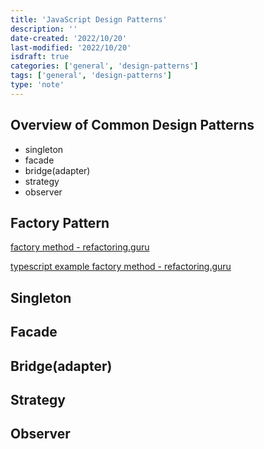 ```yaml
---
title: 'JavaScript Design Patterns'
description: ''
date-created: '2022/10/20'
last-modified: '2022/10/20'
isdraft: true
categories: ['general', 'design-patterns']
tags: ['general', 'design-patterns']
type: 'note'
---
```


## Overview of Common Design Patterns

- singleton 
- facade 
- bridge(adapter)
- strategy 
- observer

## Factory Pattern

[factory method - refactoring.guru](https://refactoring.guru/design-patterns/factory-method)

[typescript example factory method - refactoring.guru](https://refactoring.guru/design-patterns/factory-method/typescript/example)

## Singleton



## Facade 



## Bridge(adapter)

## Strategy 

## Observer
